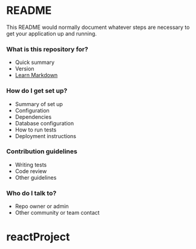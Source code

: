 # README

This README would normally document whatever steps are necessary to get your application up and running.

### What is this repository for?

- Quick summary
- Version
- [Learn Markdown](https://bitbucket.org/tutorials/markdowndemo)

### How do I get set up?

- Summary of set up
- Configuration
- Dependencies
- Database configuration
- How to run tests
- Deployment instructions

### Contribution guidelines

- Writing tests
- Code review
- Other guidelines

### Who do I talk to?

- Repo owner or admin
- Other community or team contact

# reactProject
